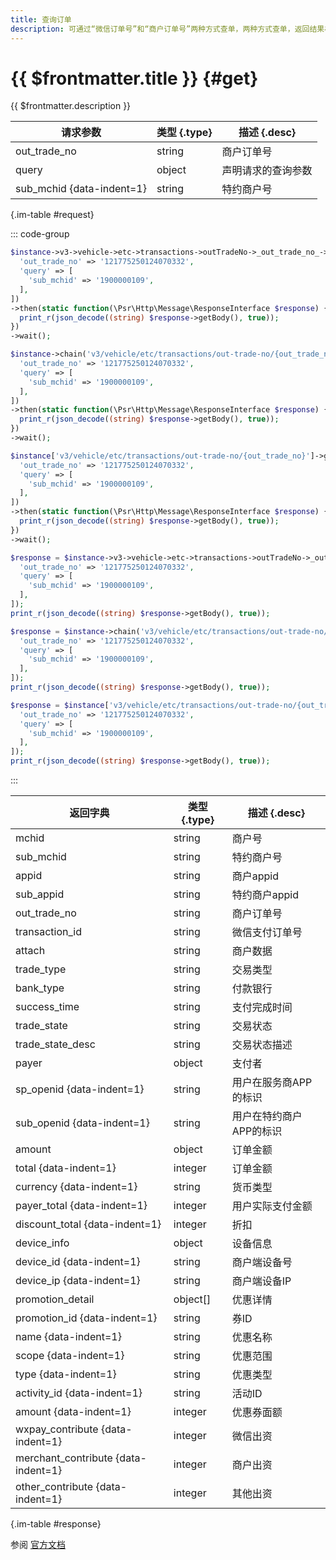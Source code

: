 ```yaml
---
title: 查询订单
description: 可通过“微信订单号”和“商户订单号”两种方式查单，两种方式查单，返回结果相同。
---
```


# {{ $frontmatter.title }} {#get}

{{ $frontmatter.description }}

| 请求参数 | 类型 {.type} | 描述 {.desc}
| --- | --- | ---
| out_trade_no | string | 商户订单号
| query | object | 声明请求的查询参数
| sub_mchid {data-indent=1} | string | 特约商户号

{.im-table #request}

::: code-group

```php [异步纯链式]
$instance->v3->vehicle->etc->transactions->outTradeNo->_out_trade_no_->getAsync([
  'out_trade_no' => '121775250124070332',
  'query' => [
    'sub_mchid' => '1900000109',
  ],
])
->then(static function(\Psr\Http\Message\ResponseInterface $response) {
  print_r(json_decode((string) $response->getBody(), true));
})
->wait();
```

```php [异步声明式]
$instance->chain('v3/vehicle/etc/transactions/out-trade-no/{out_trade_no}')->getAsync([
  'out_trade_no' => '121775250124070332',
  'query' => [
    'sub_mchid' => '1900000109',
  ],
])
->then(static function(\Psr\Http\Message\ResponseInterface $response) {
  print_r(json_decode((string) $response->getBody(), true));
})
->wait();
```

```php [异步属性式]
$instance['v3/vehicle/etc/transactions/out-trade-no/{out_trade_no}']->getAsync([
  'out_trade_no' => '121775250124070332',
  'query' => [
    'sub_mchid' => '1900000109',
  ],
])
->then(static function(\Psr\Http\Message\ResponseInterface $response) {
  print_r(json_decode((string) $response->getBody(), true));
})
->wait();
```

```php [同步纯链式]
$response = $instance->v3->vehicle->etc->transactions->outTradeNo->_out_trade_no_->get([
  'out_trade_no' => '121775250124070332',
  'query' => [
    'sub_mchid' => '1900000109',
  ],
]);
print_r(json_decode((string) $response->getBody(), true));
```

```php [同步声明式]
$response = $instance->chain('v3/vehicle/etc/transactions/out-trade-no/{out_trade_no}')->get([
  'out_trade_no' => '121775250124070332',
  'query' => [
    'sub_mchid' => '1900000109',
  ],
]);
print_r(json_decode((string) $response->getBody(), true));
```

```php [同步属性式]
$response = $instance['v3/vehicle/etc/transactions/out-trade-no/{out_trade_no}']->get([
  'out_trade_no' => '121775250124070332',
  'query' => [
    'sub_mchid' => '1900000109',
  ],
]);
print_r(json_decode((string) $response->getBody(), true));
```

:::

| 返回字典 | 类型 {.type} | 描述 {.desc}
| --- | --- | ---
| mchid | string | 商户号
| sub_mchid | string | 特约商户号
| appid | string | 商户appid
| sub_appid | string | 特约商户appid
| out_trade_no | string | 商户订单号
| transaction_id | string | 微信支付订单号
| attach | string | 商户数据
| trade_type | string | 交易类型
| bank_type | string | 付款银行
| success_time | string | 支付完成时间
| trade_state | string | 交易状态
| trade_state_desc | string | 交易状态描述
| payer | object | 支付者
| sp_openid {data-indent=1} | string | 用户在服务商APP的标识
| sub_openid {data-indent=1} | string | 用户在特约商户APP的标识
| amount | object | 订单金额
| total {data-indent=1} | integer | 订单金额
| currency {data-indent=1} | string | 货币类型
| payer_total {data-indent=1} | integer | 用户实际支付金额
| discount_total {data-indent=1} | integer | 折扣
| device_info | object | 设备信息
| device_id {data-indent=1} | string | 商户端设备号
| device_ip {data-indent=1} | string | 商户端设备IP
| promotion_detail | object[] | 优惠详情
| promotion_id {data-indent=1} | string | 券ID
| name {data-indent=1} | string | 优惠名称
| scope {data-indent=1} | string | 优惠范围
| type {data-indent=1} | string | 优惠类型
| activity_id {data-indent=1} | string | 活动ID
| amount {data-indent=1} | integer | 优惠券面额
| wxpay_contribute {data-indent=1} | integer | 微信出资
| merchant_contribute {data-indent=1} | integer | 商户出资
| other_contribute {data-indent=1} | integer | 其他出资

{.im-table #response}

参阅 [官方文档](https://pay.weixin.qq.com/wiki/doc/apiv3_partner/Offline/apis/chapter4_4_8.shtml)
